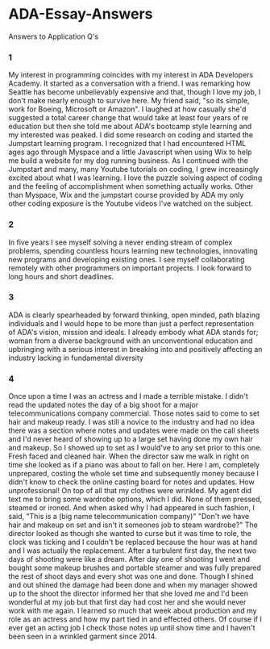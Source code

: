 # ADA-Essay-Answers
Answers to Application Q's
### 1
My interest in programming coincides with my interest in ADA Developers Academy. It started as a conversation with a friend. I was remarking how Seattle has become unbelievably expensive and that, though I love my job, I don't make nearly enough to survive here. My friend said, "so its simple, work for Boeing, Microsoft or Amazon". I laughed at how casually she'd suggested a total career change that would take at least four years of re education but then she told me about ADA's bootcamp style learning and my interested was peaked. I did some research on coding and started the Jumpstart learning program. I recognized that I had encountered HTML ages ago through Myspace and a little Javascript when using Wix to help me build a website for my dog running business. As I continued with the Jumpstart and many, many Youtube tutorials on coding, I grew increasingly excited about what I was learning. I love the puzzle solving aspect of coding and the feeling of accomplishment when something actually works. Other than Myspace, Wix and the jumpstart course provided by ADA my only other coding exposure is the Youtube videos I've watched on the subject.

### 2
In five years I see myself solving a never ending stream of complex problems, spending countless hours learning new technologies, innovating new programs and developing existing ones. I see myself collaborating remotely with other programmers on important projects. I look forward to long hours and short deadlines.    

### 3
ADA is clearly spearheaded by forward thinking, open minded, path blazing individuals and I would hope to be more than just a perfect representation of ADA's vision, mission and ideals. I already embody what ADA stands for; woman from a diverse background with an unconventional education and upbringing with a serious interest in breaking into and positively affecting an industry lacking in fundamental diversity

### 4
Once upon a time I was an actress and I made a terrible mistake. I didn't read the updated notes the day of a big shoot for a major telecommunications company commercial. Those notes said to come to set hair and makeup ready. I was still a novice to the industry and had no idea there was a section where notes and updates were made on the call sheets and I'd never heard of showing up to a large set having done my own hair and makeup. So I showed up to set as I would've to any set prior to this one. Fresh faced and cleaned hair. When the director saw me walk in right on time she looked as if a piano was about to fall on her. Here I am, completely unprepared, costing the whole set time and subsequently money because I didn't know to check the online casting board for notes and updates. How unprofessional! On top of all that my clothes were wrinkled. My agent did text me to bring some wardrobe options, which I did. None of them pressed, steamed or ironed. And when asked why I had appeared in such fashion, I said, "This is a (big name telecommunication company)" "Don't we have hair and makeup on set and isn't it someones job to steam wardrobe?" The director looked as though she wanted to curse but it was time to role, the clock was ticking and I couldn't be replaced because the hour was at hand and I was actually the replacement. After a turbulent first day, the next two days of shooting were like a dream. After day one of shooting I went and bought some makeup brushes and portable steamer and was fully prepared the rest of shoot days and every shot was one and done. Though I shined and out shined the damage had been done and when my manager showed up to the shoot the director informed her that she loved me and I'd been wonderful at my job  but that first day had cost her and she would never work with me again. I learned so much that week about production and my role as an actress and how my part tied in and effected others. Of course if I ever get an acting job I check those notes up until show time and I haven't been seen in a wrinkled garment since 2014. 
